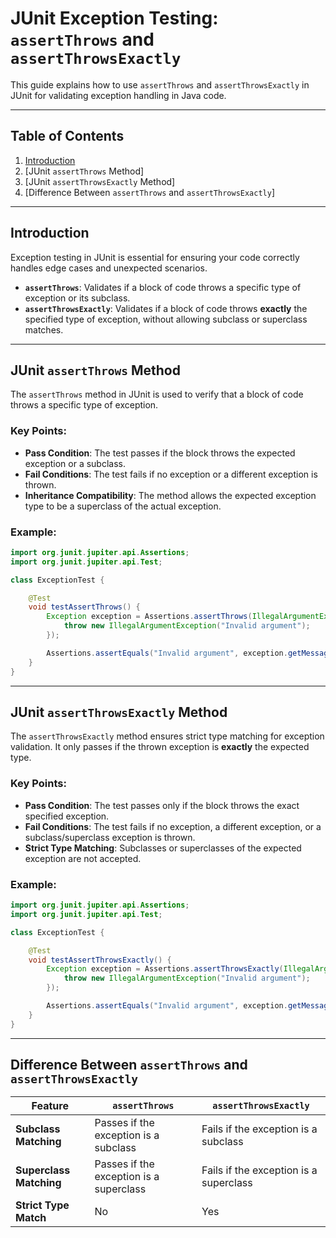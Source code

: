 # JUnit Exception Testing: `assertThrows` and `assertThrowsExactly`

This guide explains how to use `assertThrows` and `assertThrowsExactly` in JUnit for validating exception handling in Java code.

---

## Table of Contents

1. [Introduction]()
2. [JUnit `assertThrows` Method]
3. [JUnit `assertThrowsExactly` Method]
4. [Difference Between `assertThrows` and `assertThrowsExactly`]

---

## Introduction

Exception testing in JUnit is essential for ensuring your code correctly handles edge cases and unexpected scenarios.

- **`assertThrows`**: Validates if a block of code throws a specific type of exception or its subclass.
- **`assertThrowsExactly`**: Validates if a block of code throws **exactly** the specified type of exception, without allowing subclass or superclass matches.

---

## JUnit `assertThrows` Method

The `assertThrows` method in JUnit is used to verify that a block of code throws a specific type of exception.

### Key Points:

- **Pass Condition**: The test passes if the block throws the expected exception or a subclass.
- **Fail Conditions**: The test fails if no exception or a different exception is thrown.
- **Inheritance Compatibility**: The method allows the expected exception type to be a superclass of the actual exception.

### Example:

```java
import org.junit.jupiter.api.Assertions;
import org.junit.jupiter.api.Test;

class ExceptionTest {

    @Test
    void testAssertThrows() {
        Exception exception = Assertions.assertThrows(IllegalArgumentException.class, () -> {
            throw new IllegalArgumentException("Invalid argument");
        });

        Assertions.assertEquals("Invalid argument", exception.getMessage());
    }
}
```

---

## JUnit `assertThrowsExactly` Method

The `assertThrowsExactly` method ensures strict type matching for exception validation. It only passes if the thrown exception is **exactly** the expected type.

### Key Points:

- **Pass Condition**: The test passes only if the block throws the exact specified exception.
- **Fail Conditions**: The test fails if no exception, a different exception, or a subclass/superclass exception is thrown.
- **Strict Type Matching**: Subclasses or superclasses of the expected exception are not accepted.

### Example:

```java
import org.junit.jupiter.api.Assertions;
import org.junit.jupiter.api.Test;

class ExceptionTest {

    @Test
    void testAssertThrowsExactly() {
        Exception exception = Assertions.assertThrowsExactly(IllegalArgumentException.class, () -> {
            throw new IllegalArgumentException("Invalid argument");
        });

        Assertions.assertEquals("Invalid argument", exception.getMessage());
    }
}
```

---

## Difference Between `assertThrows` and `assertThrowsExactly`

| Feature | `assertThrows` | `assertThrowsExactly` |
| --- | --- | --- |
| **Subclass Matching** | Passes if the exception is a subclass | Fails if the exception is a subclass |
| **Superclass Matching** | Passes if the exception is a superclass | Fails if the exception is a superclass |
| **Strict Type Match** | No | Yes |